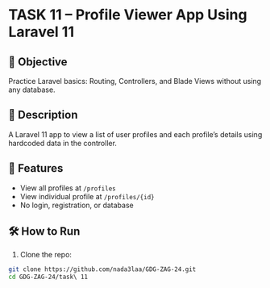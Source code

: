 # TASK 11 – Profile Viewer App Using Laravel 11

## 🎯 Objective
Practice Laravel basics: Routing, Controllers, and Blade Views without using any database.

## 📌 Description
A Laravel 11 app to view a list of user profiles and each profile’s details using hardcoded data in the controller.

## 👤 Features
- View all profiles at `/profiles`
- View individual profile at `/profiles/{id}`
- No login, registration, or database

## 🛠️ How to Run

1. Clone the repo:
```bash
git clone https://github.com/nada3laa/GDG-ZAG-24.git
cd GDG-ZAG-24/task\ 11
